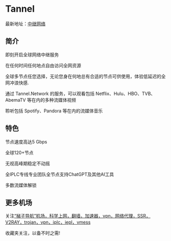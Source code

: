 # Tannel

最新地址：[中继网络](https://tannel.xn--6kro9vzxa373b.com/auth/register?code=yLn6)

## 简介

即刻开启全球网络中继服务

在任何时间任何地点自由访问全网资源

全球多节点任您选择，无论您身在何地总有合适的节点可供使用，体验低延迟的全网冲浪快感.

通过 Tannel.Network 的服务，可以观看包括 Netflix、Hulu、HBO、TVB、AbemaTV 等在内的多种流媒体视频

聆听包括 Spotify、Pandora 等在内的流媒体音乐

## 特色

节点速度高达5 Gbps

全球120+节点

无视高峰期稳定不动摇

全IPLC专线专业团队全节点支持ChatGPT及其他AI工具

多数流媒体解锁

## 更多机场

关注[“梯子导航”机场，科学上网，翻墙，加速器，vpn，网络代理，SSR，V2RAY，trojan，vpn，iplc，iepl，vmess](https://tzdaohang.com/)

收藏夹关注，以备不时之需!
